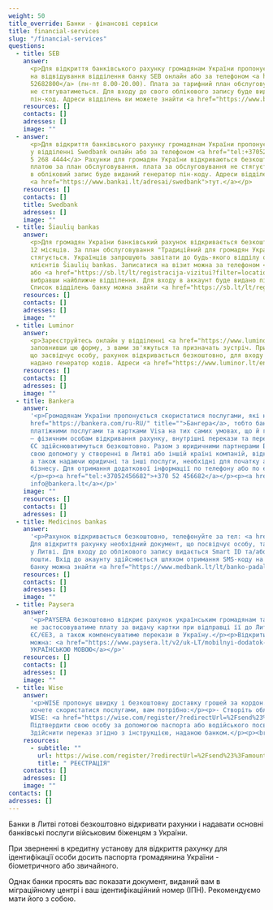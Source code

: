 ```yaml
---
weight: 50
title_override: Банки - фінансові сервіси
title: financial-services
slug: "/financial-services"
questions:
  - title: SEB
    answer:
      <p>Для відкриття банківського рахунку громадянам України пропонується записатися
      на відвідування відділення банку SEB онлайн або за телефоном <a href="tel:+37052682800">+370
      52682800</a> (пн-пт 8.00-20.00). Плата за тарифний план обслуговування Sumanu
      не стягуватиметься. Для входу до свого облікового запису буде видано згенерований
      пін-код. Адреси відділень ви можете знайти <a href="https://www.bankai.lt/adresai/seb">тут.</a></p>
    resources: []
    contacts: []
    adresses: []
    image: ""
  - answer:
      <p>Для відкриття банківського рахунку громадянам України пропонується зареєструватися
      у відділенні Swedbank онлайн або за телефоном <a href="tel:+37052684444">+370
      5 268 4444</a> Рахунки для громадян України відкриваються безкоштовно та не обкладаються
      платою за план обслуговування. плата за обслуговування не стягується. Для входу
      в обліковий запис буде виданий генератор пін-коду. Адреси відділень можна знайти
      <a href="https://www.bankai.lt/adresai/swedbank">тут.</a></p>
    resources: []
    contacts: []
    title: Swedbank
    adresses: []
    image: ""
  - title: Šiaulių bankas
    answer:
      <p>Для громадян України банківський рахунок відкривається безкоштовно, на
      12 місяців. За план обслуговування "Традиційний для громадян України" плата не
      стягується. Українців запрошують завітати до будь-якого відділу обслуговування
      клієнтів Šiaulių bankas. Записатися на візит можна за телефоном <a href="tel:1813">1813</a>
      або <a href="https://sb.lt/lt/registracija-vizitui?filter=locations&amp;searchForLocation=&amp;works-weekends=false&amp;deposit-money=false&amp;service-type=branchAndBank&amp;works-full-day=falseby">онлайн</a>,
      вибравши найближче відділення. Для входу в аккаунт буде видано пін-код, що генерується.
      Список відділень банку можна знайти <a href="https://sb.lt/lt/registracija-vizitui?filter=locations&amp;searchForLocation=&amp;works-weekends=false&amp;deposit-money=false&amp;service-type=branchAndBank&amp;works-full-day=false">тут.</a></p>
    resources: []
    contacts: []
    adresses: []
    image: ""
  - title: Luminor
    answer:
      <p>Зареєструйтесь онлайн у відділенні <a href="https://www.luminor.lt/lt/stat-klientom-luminor#dannie-klienta">банку</a>,
      заповнивши цю форму, з вами зв'яжуться та призначать зустріч. При собі мати документ,
      що засвідчує особу, рахунок відкривається безкоштовно, для входу до системи буде
      надано генератор кодів. Адреси <a href="https://www.luminor.lt/en/opening-account-ukrainian-citizens">філій</a>.</p>
    resources: []
    contacts: []
    adresses: []
    image: ""
  - title: Bankera
    answer:
      '<p>Громадянам України пропонується скористатися послугами, які надає <a
      href="https://bankera.com/ru-RU/" title="">Бангера</a>, тобто банківським рахунком,
      платіжними послугами та картками Visa на тих самих умовах, що й громадянам ЄС
      – фізичним особам відкривання рахунку, внутрішні перекази та перекази в інші країни
      ЄС здійснюватимуться безкоштовно. Разом з юридичними партнерами Bankera пропонує
      свою допомогу у створенні в Литві або іншій країні компаній, відкриваючи рахунки,
      а також надаючи юридичні та інші послуги, необхідні для початку або перенесення
      бізнесу. Для отримання додаткової інформації по телефону або по електронній пошті:
      </p><p><a href="tel:+37052456682">+370 52 456682</a></p><p><a href="mailto: info@bankera.lt">
      info@bankera.lt</a></p>'
    image: ""
    resources: []
    contacts: []
    adresses: []
  - title: Medicinos bankas
    answer:
      '<p>Рахунок відкривається безкоштовно, телефонуйте за тел: <a href="tel:19300">19300</a>.
      Для відкриття рахунку необхідний документ, що посвідчує особу, та дозвіл на проживання
      у Литві. Для входу до облікового запису видається Smart ID та/або доступ до електронної
      пошти. Вхід до акаунту здійснюється шляхом отримання SMS-коду на телефон. Філії
      банку можна знайти <a href="https://www.medbank.lt/lt/banko-padaliniai">тут.</a></p>'
    resources: []
    contacts: []
    adresses: []
    image: ""
  - title: Paysera
    answer:
      '<p>PAYSERA безкоштовно відкриє рахунок українським громадянам та бізнесу,
      не застосовуватиме плату за видачу картки при відправці її до Литви та інших країн
      ЄС/ЄЕЗ, а також компенсуватиме перекази в Україну.</p><p>Відкрити рахунок в inetrnet
      можна: <a href="https://www.paysera.lt/v2/uk-LT/mobilnyi-dodatok-paysera">ІНФОРМАЦІЯ
      УКРАЇНСЬКОЮ МОВОЮ</a></p>'
    resources: []
    contacts: []
    adresses: []
    image: ""
  - title: Wise
    answer:
      '<p>WISE пропонує швидку і безкоштовну доставку грошей за кордон. Якщо ви
      хочете скористатися послугами, вам потрібно:</p><p>- Створіть обліковий запис
      WISE: <a href="https://wise.com/register/?redirectUrl=%2Fsend%23%3Famount%3D1000%26sourceCurrency%3DGBP%26targetCurrency%3DEUR%26fixedTarget%3Dfalse%26guaranteedFixedTarget%3Dfalse%26paymentOptionType%3DREGULAR&amp;country=LT&amp;fbclid=IwAR2ltUyX2SYoV_KBsBwpv6CxXL-YI5nIn1aJmwIH3ws4dc1QryST_rsYemY#/email">РЕЄСТРАЦІЯ</a></p><p>-
      Підтвердити свою особу за допомогою паспорта або водійського посвідчення;</p><p>-
      Здійснити переказ згідно з інструкцією, наданою банком.</p><p><br></p>'
    resources:
      - subtitle: ""
        url: https://wise.com/register/?redirectUrl=%2Fsend%23%3Famount%3D1000%26sourceCurrency%3DGBP%26targetCurrency%3DEUR%26fixedTarget%3Dfalse%26guaranteedFixedTarget%3Dfalse%26paymentOptionType%3DREGULAR&country=LT&fbclid=IwAR2ltUyX2SYoV_KBsBwpv6CxXL-YI5nIn1aJmwIH3ws4dc1QryST_rsYemY#/email
        title: " РЕЄСТРАЦІЯ"
    contacts: []
    adresses: []
    image: ""
contacts: []
adresses: []
---
```


Банки в Литві готові безкоштовно відкривати рахунки і надавати основні банківські послуги військовим біженцям з України.

При зверненні в кредитну установу для відкриття рахунку для ідентифікації особи досить паспорта громадянина України - біометричного або звичайного.

Однак банки просять вас показати документ, виданий вам в міграційному центрі і ваш ідентифікаційний номер (ІПН). Рекомендуємо мати його з собою.
